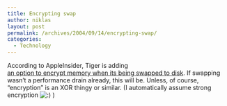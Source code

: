 ```yaml
---
title: Encrypting swap
author: niklas
layout: post
permalink: /archives/2004/09/14/encrypting-swap/
categories:
  - Technology
---
```

According to AppleInsider, Tiger is adding [  
an option to encrypt memory when its being swapped to disk][1]. If swapping wasn&#8217;t a performance drain already, this will be. Unless, of course, &#8220;encryption&#8221; is an XOR thingy or similar. (I automatically assume strong encryption <img src='http://blog.saers.com/wp-includes/images/smilies/icon_smile.gif' alt=':)' class='wp-smiley' /> )

 [1]: http://www.appleinsider.com/article.php?id=650